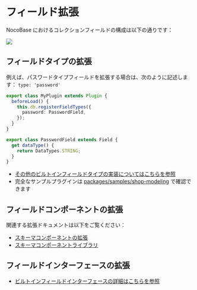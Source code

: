 # フィールド拡張

NocoBase におけるコレクションフィールドの構成は以下の通りです：

<img src="./collection-field.svg" />

## フィールドタイプの拡張

例えば、パスワードタイプフィールドを拡張する場合は、次のように記述します： `type: 'password'`

```ts
export class MyPlugin extends Plugin {
  beforeLoad() {
    this.db.registerFieldTypes({
      password: PasswordField,
    });
  }
}

export class PasswordField extends Field {
  get dataType() {
    return DataTypes.STRING;
  }
}
```

- [その他のビルトインフィールドタイプの実装についてはこちらを参照](https://github.com/nocobase/nocobase/tree/main/packages/core/database/src/fields)
- 完全なサンプルプラグインは [packages/samples/shop-modeling](https://github.com/nocobase/nocobase/tree/main/packages/samples/shop-modeling) で確認できます

## フィールドコンポーネントの拡張

関連する拡張ドキュメントは以下をご覧ください：

- [スキーマコンポーネントの拡張](/development/client/ui-schema-designer/extending-schema-components)
- [スキーマコンポーネントライブラリ](/development/client/ui-schema-designer/component-library)

## フィールドインターフェースの拡張

- [ビルトインフィールドインターフェースの詳細はこちらを参照](https://github.com/nocobase/nocobase/tree/main/packages/core/client/src/collection-manager/interfaces)

